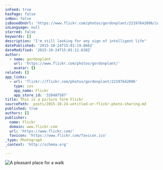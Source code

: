 ```yaml
---
inFeed: true
hasPage: false
inNav: false
isBasedOnUrl: 'https://www.flickr.com/photos/gordonplant/22197642096/in/dateposted/'
inLanguage: null
starred: false
keywords: []
description: "I'm still looking for any sign of intelligent life"
datePublished: '2015-10-24T15:01:19.866Z'
dateModified: '2015-10-24T15:01:12.638Z'
author:
  - name: gordonplant
    url: 'https://www.flickr.com/photos/gordonplant/'
    avatar: {}
related: []
app_links:
  - url: 'flickr://flickr.com/photos/gordonplant/22197642096'
    type: ios
    app_name: Flickr
    app_store_id: '328407587'
title: This is a picture form Flickr
sourcePath: _posts/2015-10-24-untitled-or-flickr-photo-sharing.md
published: true
authors: []
publisher:
  name: Flickr
  domain: www.flickr.com
  url: 'https://www.flickr.com/'
  favicon: 'https://www.flickr.com/favicon.ico'
_type: Photograph
_context: 'http://schema.org'

---
```

![A pleasant place for a walk](https://farm1.staticflickr.com/637/22197642096_9d4c37c6f7_b.jpg)